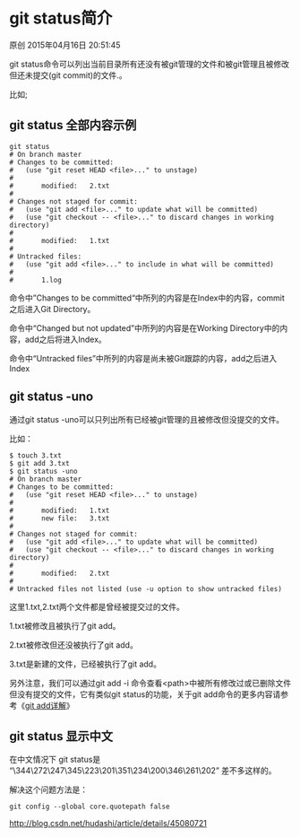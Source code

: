# git status简介

原创 2015年04月16日 20:51:45 

git status命令可以列出当前目录所有还没有被git管理的文件和被git管理且被修改但还未提交(git commit)的文件.。

比如;

## git status 全部内容示例

```
git status
# On branch master
# Changes to be committed:
#   (use "git reset HEAD <file>..." to unstage)
#
#       modified:   2.txt
#
# Changes not staged for commit:
#   (use "git add <file>..." to update what will be committed)
#   (use "git checkout -- <file>..." to discard changes in working directory)
#
#       modified:   1.txt
#
# Untracked files:
#   (use "git add <file>..." to include in what will be committed)
#
#       1.log
```

命令中”Changes to be committed“中所列的内容是在Index中的内容，commit之后进入Git Directory。

命令中“Changed but not updated”中所列的内容是在Working Directory中的内容，add之后将进入Index。

命令中“Untracked files”中所列的内容是尚未被Git跟踪的内容，add之后进入Index



## git status -uno

通过git status -uno可以只列出所有已经被git管理的且被修改但没提交的文件。

比如：

```
$ touch 3.txt
$ git add 3.txt
$ git status -uno
# On branch master
# Changes to be committed:
#   (use "git reset HEAD <file>..." to unstage)
#
#       modified:   1.txt
#       new file:   3.txt
#
# Changes not staged for commit:
#   (use "git add <file>..." to update what will be committed)
#   (use "git checkout -- <file>..." to discard changes in working directory)
#
#       modified:   2.txt
#
# Untracked files not listed (use -u option to show untracked files)
```

这里1.txt,2.txt两个文件都是曾经被提交过的文件。

1.txt被修改且被执行了git add。

2.txt被修改但还没被执行了git add。

3.txt是新建的文件，已经被执行了git add。

另外注意，我们可以通过git add -i 命令查看\<path>中被所有修改过或已删除文件但没有提交的文件，它有类似git status的功能，关于git add命令的更多内容请参考《[git add详解](http://blog.csdn.net/hudashi/article/details/7664374)》



## git status 显示中文

在中文情况下 git status是 “\344\272\247\345\223\201\351\234\200\346\261\202” 差不多这样的。

解决这个问题方法是：

```
git config --global core.quotepath false
```





http://blog.csdn.net/hudashi/article/details/45080721